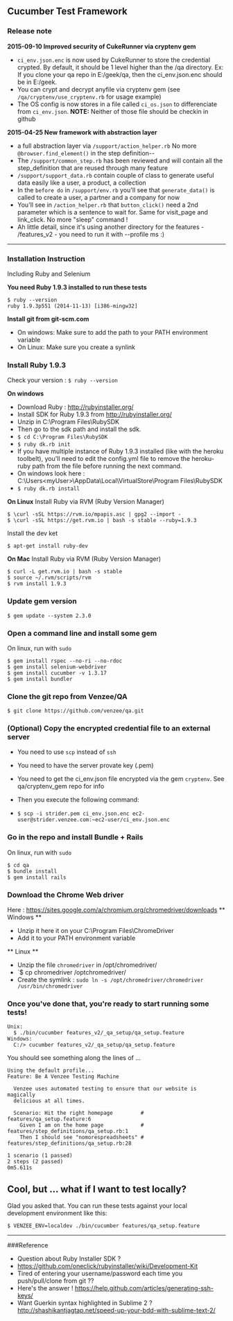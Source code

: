 ## Cucumber Test Framework

### Release note
**2015-09-10 Improved security of CukeRunner via cryptenv gem**
- `ci_env.json.enc` is now used by CukeRunner to store the credential crypted.  By default, it should be 1 level higher than the /qa directory.  Ex: If you clone your qa repo in E:/geek/qa, then the ci_env.json.enc should be in E:/geek.
- You can crypt and decrypt anyfile via cryptenv gem (see `/qa/cryptenv/use_cryptenv.rb` for usage example)
- The OS config is now stores in a file called `ci_os.json` to differenciate from `ci_env.json`. **NOTE:** Neither of those file should be checkin in github

**2015-04-25 New framework with abstraction layer**
- a full abstraction layer via `/support/action_helper.rb`  No more `@browser.find_element()` in the step definition--
- The `/support/common_step.rb` has been reviewed and will contain all the step_definition that are reused through many feature
- `/support/support_data.rb`  contain couple of class to generate useful data easily like a user, a product, a collection
- In the `before do` in `/support/env.rb` you'll see that `generate_data()` is called to create a user, a partner and a company for now
- You'll see in `/action_helper.rb` that `button_click()` need a 2nd parameter which is a sentence to wait for.  Same for visit_page and link_click.   No more "sleep" command !
- Ah little detail, since it's using another directory for the features - /features_v2 - you need to run it with --profile ms :)


----

### Installation Instruction 
Including Ruby and Selenium

**You need Ruby 1.9.3 installed to run these tests**

    $ ruby --version
    ruby 1.9.3p551 (2014-11-13) [i386-mingw32]


**Install git from git-scm.com**
- On windows: Make sure to add the path to your PATH environment variable
- On Linux: Make sure you create a synlink
 
### Install Ruby 1.9.3
Check your version : `$ ruby --version`

**On windows**
- Download Ruby : http://rubyinstaller.org/
- Install SDK for Ruby 1.9.3 from http://rubyinstaller.org/
 - Unzip in C:\Program Files\RubySDK
 - Then go to the sdk path and install the sdk.
 - `$ cd C:\Program Files\RubySDK`
 - `$ ruby dk.rb init`
- If you have multiple instance of Ruby 1.9.3 installed (like with the heroku toolbelt), you'll need to edit the config.yml file to remove the heroku-ruby path from the file before running the next command.  
 - On windows look here : C:\Users\<myUser>\AppData\Local\VirtualStore\Program Files\RubySDK
 - `$ ruby dk.rb install`

**On Linux**
Install Ruby via RVM (Ruby Version Manager)

    $ \curl -sSL https://rvm.io/mpapis.asc | gpg2 --import -
    $ \curl -sSL https://get.rvm.io | bash -s stable --ruby=1.9.3

Install the dev ket

    $ apt-get install ruby-dev

**On Mac**
Install Ruby via RVM (Ruby Version Manager)

    $ curl -L get.rvm.io | bash -s stable
    $ source ~/.rvm/scripts/rvm
    $ rvm install 1.9.3
    
### Update gem version
	$ gem update --system 2.3.0

### Open a command line and install some gem
On linux, run with `sudo`

    $ gem install rspec --no-ri --no-rdoc
    $ gem install selenium-webdriver
    $ gem install cucumber -v 1.3.17
    $ gem install bundler

### Clone the git repo from Venzee/QA

    $ git clone https://github.com/venzee/qa.git

### (Optional) Copy the encrypted credential file to an external server
- You need to use `scp` instead of `ssh`
- You need to have the server provate key (.pem)
- You need to get the ci_env.json file encrypted via the gem `cryptenv`.  See qa/cryptenv_gem repo for info
- Then you execute the following command:

- `$ scp -i strider.pem ci_env.json.enc ec2-user@strider.venzee.com:~ec2-user/ci_env.json.enc`

### Go in the repo and install Bundle + Rails
On linux, run with `sudo`

    $ cd qa
    $ bundle install
    $ gem install rails

### Download the Chrome Web driver
Here : https://sites.google.com/a/chromium.org/chromedriver/downloads
** Windows **
 - Unzip it here it on your C:\Program Files\ChromeDriver
 - Add it to your PATH environment variable

** Linux **
 - Unzip the file `chromedriver` in /opt/chromedriver/
  - `$ cp chromedriver /optchromedriver/
  - Create the symlink : `sudo ln -s /opt/chromedriver/chromedriver /usr/bin/chromedriver` 

### Once you've done that, you're ready to start running some tests!

    Unix: 
      $ ./bin/cucumber features_v2/_qa_setup/qa_setup.feature
    Windows: 
      C:/> cucumber features_v2/_qa_setup/qa_setup.feature

You should see something along the lines of ...

    Using the default profile...
    Feature: Be A Venzee Testing Machine

      Venzee uses automated testing to ensure that our website is magically
      delicious at all times.

      Scenario: Hit the right homepage         # features/qa_setup.feature:6
        Given I am on the home page            # features/step_definitions/qa_setup.rb:1
        Then I should see "nomorespreadsheets" # features/step_definitions/qa_setup.rb:28

    1 scenario (1 passed)
    2 steps (2 passed)
    0m5.611s

## Cool, but ... what if I want to test locally?

Glad you asked that. You can run these tests against your local development environment like this:

    $ VENZEE_ENV=localdev ./bin/cucumber features/qa_setup.feature


---------------------------------

###Reference
- Question about Ruby Installer SDK ?
 - https://github.com/oneclick/rubyinstaller/wiki/Development-Kit
- Tired of entering your username/password each time you push/pull/clone from git ??
 - Here's the answer ! https://help.github.com/articles/generating-ssh-keys/  
- Want Guerkin syntax highlighted in Sublime 2 ?  http://shashikantjagtap.net/speed-up-your-bdd-with-sublime-text-2/
